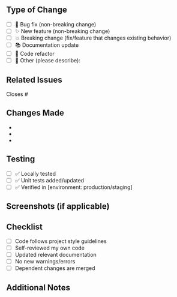 <!-- Clearly explain the purpose of this PR. What problem does it solve or what feature does it add? -->

## Type of Change
- [ ] 🐛 Bug fix (non-breaking change)
- [ ] ✨ New feature (non-breaking change)
- [ ] 💥 Breaking change (fix/feature that changes existing behavior)
- [ ] 📚 Documentation update
- [ ] 🧹 Code refactor
- [ ] 🚀 Other (please describe):

## Related Issues
<!-- Link to any related tickets (use "Closes #123" to auto-close issues) -->
Closes # 

## Changes Made
<!-- Bullet-point list of key changes -->
- 
- 
- 

## Testing
- [ ] ✅ Locally tested
- [ ] ✅ Unit tests added/updated
- [ ] ✅ Verified in [environment: production/staging]

## Screenshots (if applicable)
<!-- Add before/after screenshots for UI changes -->

## Checklist
- [ ] Code follows project style guidelines
- [ ] Self-reviewed my own code
- [ ] Updated relevant documentation
- [ ] No new warnings/errors
- [ ] Dependent changes are merged

## Additional Notes
<!-- Any extra context, blockers, or future considerations -->